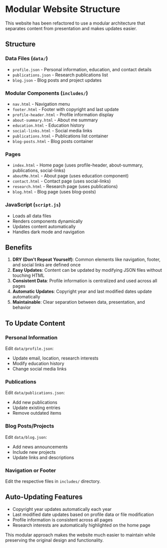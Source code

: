 # Modular Website Structure

This website has been refactored to use a modular architecture that separates content from presentation and makes updates easier.

## Structure

### Data Files (`data/`)
- `profile.json` - Personal information, education, and contact details
- `publications.json` - Research publications list
- `blog.json` - Blog posts and project updates

### Modular Components (`includes/`)
- `nav.html` - Navigation menu
- `footer.html` - Footer with copyright and last update
- `profile-header.html` - Profile information display
- `about-summary.html` - About me summary
- `education.html` - Education history
- `social-links.html` - Social media links
- `publications.html` - Publications list container
- `blog-posts.html` - Blog posts container

### Pages
- `index.html` - Home page (uses profile-header, about-summary, publications, social-links)
- `aboutMe.html` - About page (uses education component)
- `contact.html` - Contact page (uses social-links)
- `research.html` - Research page (uses publications)
- `blog.html` - Blog page (uses blog-posts)

### JavaScript (`script.js`)
- Loads all data files
- Renders components dynamically
- Updates content automatically
- Handles dark mode and navigation

## Benefits

1. **DRY (Don't Repeat Yourself)**: Common elements like navigation, footer, and social links are defined once
2. **Easy Updates**: Content can be updated by modifying JSON files without touching HTML
3. **Consistent Data**: Profile information is centralized and used across all pages
4. **Automatic Updates**: Copyright year and last modified dates update automatically
5. **Maintainable**: Clear separation between data, presentation, and behavior

## To Update Content

### Personal Information
Edit `data/profile.json`:
- Update email, location, research interests
- Modify education history
- Change social media links

### Publications
Edit `data/publications.json`:
- Add new publications
- Update existing entries
- Remove outdated items

### Blog Posts/Projects
Edit `data/blog.json`:
- Add news announcements
- Include new projects
- Update links and descriptions

### Navigation or Footer
Edit the respective files in `includes/` directory.

## Auto-Updating Features

- Copyright year updates automatically each year
- Last modified date updates based on profile data or file modification
- Profile information is consistent across all pages
- Research interests are automatically highlighted on the home page

This modular approach makes the website much easier to maintain while preserving the original design and functionality.

